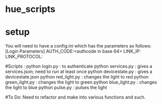 # hue_scripts
# setup
You will need to have a config.ini which has the parameters as follows:
[Login Parameters]
AUTH_CODE:<authcode in base 64>
LINK_IP:<ip address of your foxbox>
LINK_PROTOCOL:<http or https>

#Scripts : 
python login.py : to authenticate
python services.py : gives a services.json; need to run at least once
python devicestate.py : gives a devicestate.json
python red_light.py : changes the light to red
python green_light.py : changes the light to green
python blue_light.py : changes the light to blue
python pulse.py : pulses the light

#To Do:
Need to refactor and make into various functions and such.
